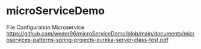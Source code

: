 # microServiceDemo


File Configuration Microservice
https://github.com/weder96/microServiceDemo/blob/main/documents/microservices-patterns-spring-projects-eureka-server-class-test.pdf
